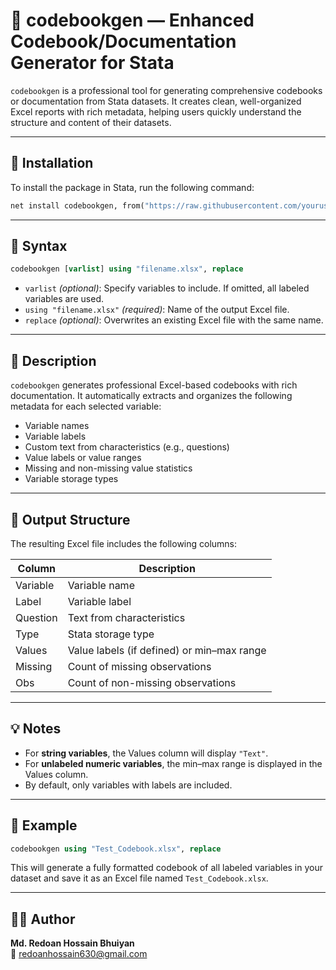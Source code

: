 # 📘 codebookgen — Enhanced Codebook/Documentation Generator for Stata

`codebookgen` is a professional tool for generating comprehensive codebooks or documentation from Stata datasets. It creates clean, well-organized Excel reports with rich metadata, helping users quickly understand the structure and content of their datasets.

---

## 🔧 Installation

To install the package in Stata, run the following command:

```stata
net install codebookgen, from("https://raw.githubusercontent.com/yourusername/codebookgen/main") replace
```

---

## 🚀 Syntax

```stata
codebookgen [varlist] using "filename.xlsx", replace
```

- `varlist` *(optional)*: Specify variables to include. If omitted, all labeled variables are used.
- `using "filename.xlsx"` *(required)*: Name of the output Excel file.
- `replace` *(optional)*: Overwrites an existing Excel file with the same name.

---

## 📝 Description

`codebookgen` generates professional Excel-based codebooks with rich documentation. It automatically extracts and organizes the following metadata for each selected variable:

- Variable names
- Variable labels
- Custom text from characteristics (e.g., questions)
- Value labels or value ranges
- Missing and non-missing value statistics
- Variable storage types

---

## 📁 Output Structure

The resulting Excel file includes the following columns:

| Column     | Description                                            |
|------------|--------------------------------------------------------|
| Variable   | Variable name                                          |
| Label      | Variable label                                         |
| Question   | Text from characteristics                              |
| Type       | Stata storage type                                     |
| Values     | Value labels (if defined) or min–max range             |
| Missing    | Count of missing observations                          |
| Obs        | Count of non-missing observations                      |

---

## 💡 Notes

- For **string variables**, the Values column will display `"Text"`.
- For **unlabeled numeric variables**, the min–max range is displayed in the Values column.
- By default, only variables with labels are included.

---

## 📌 Example

```stata
codebookgen using "Test_Codebook.xlsx", replace
```

This will generate a fully formatted codebook of all labeled variables in your dataset and save it as an Excel file named `Test_Codebook.xlsx`.

---

## 👨‍💻 Author

**Md. Redoan Hossain Bhuiyan**  
📧 redoanhossain630@gmail.com
